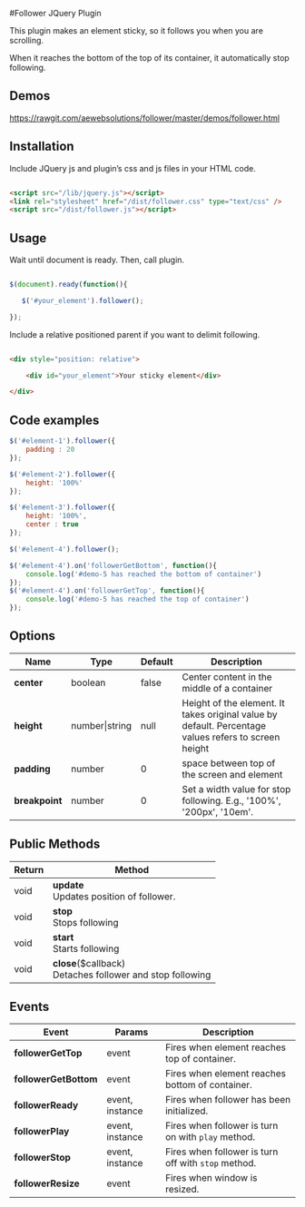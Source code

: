#Follower JQuery Plugin

This plugin makes an element sticky, so it follows you when you are scrolling.

When it reaches the bottom of the top of its container, it automatically stop following.

## Demos
https://rawgit.com/aewebsolutions/follower/master/demos/follower.html

## Installation

Include JQuery js and plugin’s css and js files in your HTML code.

```html

<script src="/lib/jquery.js"></script> 
<link rel="stylesheet" href="/dist/follower.css" type="text/css" /> 
<script src="/dist/follower.js"></script> 

```

## Usage


Wait until document is ready. Then, call plugin.

```javascript

$(document).ready(function(){

   $('#your_element').follower();

});

```

Include a relative positioned parent if you want to delimit following.

```html

<div style="position: relative">

    <div id="your_element">Your sticky element</div>   

</div>

```

## Code examples

```javascript
$('#element-1').follower({
    padding : 20
});

$('#element-2').follower({
    height: '100%'
});

$('#element-3').follower({
    height: '100%',
    center : true
});

$('#element-4').follower();

$('#element-4').on('followerGetBottom', function(){
    console.log('#demo-5 has reached the bottom of container')
});
$('#element-4').on('followerGetTop', function(){
    console.log('#demo-5 has reached the top of container')
});

```

## Options

Name | Type | Default | Description
--- | --- | --- | ---
**center** | boolean | false |  Center content in the middle of a container
**height** | number\|string | null | Height of the element. It takes original value by default. Percentage values refers to screen height
**padding** | number | 0 | space between top of the screen and element
**breakpoint** | number | 0 | Set a width value for stop following. E.g., '100%', '200px', '10em'.

## Public Methods
Return | Method
--- | ---
void | **update** <br> Updates position of follower.
void | **stop** <br> Stops following
void | **start** <br> Starts following
void | **close**($callback) <br> Detaches follower and stop following


## Events

Event | Params | Description
--- | --- | ---
**followerGetTop** | event | Fires when element reaches top of container.
**followerGetBottom** | event | Fires when element reaches bottom of container.
**followerReady** | event, instance | Fires when follower has been initialized.
**followerPlay** | event, instance | Fires when follower is turn on with `play` method.
**followerStop** | event, instance | Fires when follower is turn off with `stop` method.
**followerResize** | event | Fires when window is resized.
